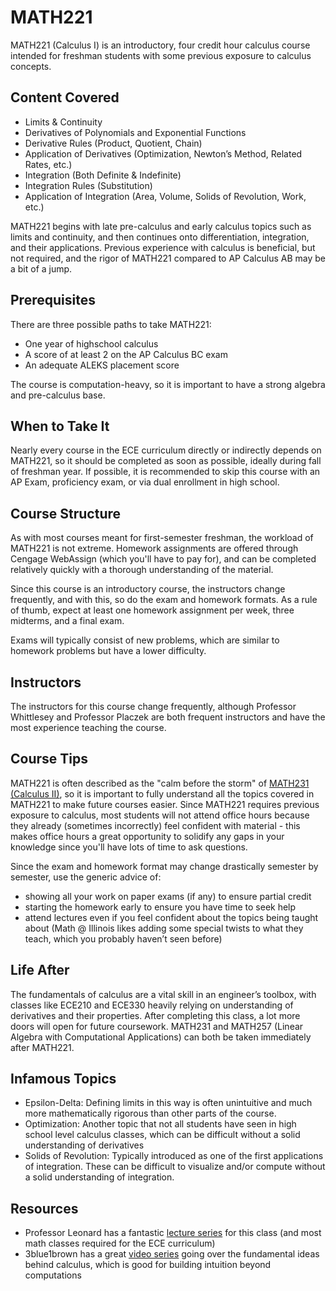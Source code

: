 # MATH221

MATH221 (Calculus I) is an introductory, four credit hour calculus course intended for freshman students with some previous exposure to calculus concepts.

## Content Covered

- Limits & Continuity
- Derivatives of Polynomials and Exponential Functions
- Derivative Rules (Product, Quotient, Chain)
- Application of Derivatives (Optimization, Newton’s Method, Related Rates, etc.)
- Integration (Both Definite & Indefinite)
- Integration Rules (Substitution)
- Application of Integration (Area, Volume, Solids of Revolution, Work, etc.)

MATH221 begins with late pre-calculus and early calculus topics such as limits and continuity, and then continues onto differentiation, integration, and their applications. Previous experience with calculus is beneficial, but not required, and the rigor of MATH221 compared to AP Calculus AB may be a bit of a jump.

## Prerequisites

There are three possible paths to take MATH221:

- One year of highschool calculus
- A score of at least 2 on the AP Calculus BC exam
- An adequate ALEKS placement score

The course is computation-heavy, so it is important to have a strong algebra and pre-calculus base.

## When to Take It

Nearly every course in the ECE curriculum directly or indirectly depends on MATH221, so it should be completed as soon as possible, ideally during fall of freshman year. If possible, it is recommended to skip this course with an AP Exam, proficiency exam, or via dual enrollment in high school.

## Course Structure

As with most courses meant for first-semester freshman, the workload of MATH221 is not extreme. Homework assignments are offered through Cengage WebAssign (which you'll have to pay for), and can be completed relatively quickly with a thorough understanding of the material.

Since this course is an introductory course, the instructors change frequently, and with this, so do the exam and homework formats. As a rule of thumb, expect at least one homework assignment per week, three midterms, and a final exam.

Exams will typically consist of new problems, which are similar to homework problems but have a lower difficulty.

## Instructors

The instructors for this course change frequently, although Professor Whittlesey and Professor Placzek are both frequent instructors and have the most experience teaching the course.

## Course Tips

MATH221 is often described as the "calm before the storm" of [MATH231 (Calculus II)](./MATH231.md), so it is important to fully understand all the topics covered in MATH221 to make future courses easier. Since MATH221 requires previous exposure to calculus, most students will not attend office hours because they already (sometimes incorrectly) feel confident with material - this makes office hours a great opportunity to solidify any gaps in your knowledge since you'll have lots of time to ask questions.

Since the exam and homework format may change drastically semester by semester, use the generic advice of:

- showing all your work on paper exams (if any) to ensure partial credit
- starting the homework early to ensure you have time to seek help
- attend lectures even if you feel confident about the topics being taught about (Math @ Illinois likes adding some special twists to what they teach, which you probably haven’t seen before)

## Life After

The fundamentals of calculus are a vital skill in an engineer’s toolbox, with classes like ECE210 and ECE330 heavily relying on understanding of derivatives and their properties.
After completing this class, a lot more doors will open for future coursework. MATH231 and MATH257 (Linear Algebra with Computational Applications) can both be taken immediately after MATH221.

## Infamous Topics

- Epsilon-Delta: Defining limits in this way is often unintuitive and much more mathematically rigorous than other parts of the course.
- Optimization: Another topic that not all students have seen in high school level calculus classes, which can be difficult without a solid understanding of derivatives
- Solids of Revolution: Typically introduced as one of the first applications of integration. These can be difficult to visualize and/or compute without a solid understanding of integration.

## Resources

- Professor Leonard has a fantastic [lecture series](https://www.youtube.com/playlist?list=PLF797E961509B4EB5) for this class (and most math classes required for the ECE curriculum)
- 3blue1brown has a great [video series](https://www.youtube.com/playlist?list=PLZHQObOWTQDMsr9K-rj53DwVRMYO3t5Yr) going over the fundamental ideas behind calculus, which is good for building intuition beyond computations
